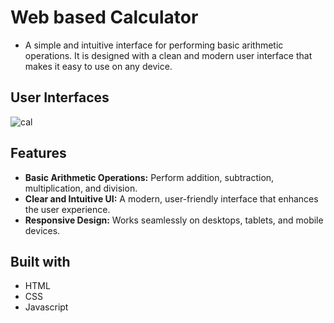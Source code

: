 # Web based Calculator
* A simple and intuitive interface for performing basic arithmetic operations. It is designed with a clean and modern user interface that makes it easy to use on any device.

## User Interfaces
![cal](https://github.com/malintha-induwara/web-calculator/assets/60071404/d22aa0b4-8b31-4a59-8808-edaba29243e2)

## Features
* **Basic Arithmetic Operations:** Perform addition, subtraction, multiplication, and division.
* **Clear and Intuitive UI:** A modern, user-friendly interface that enhances the user experience.
* **Responsive Design:** Works seamlessly on desktops, tablets, and mobile devices.

## Built with

* HTML
* CSS
* Javascript

